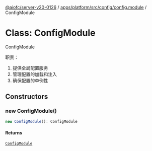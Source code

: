 [@aiofc/server-v20-0126](../../../../../../index.md) / [apps/platform/src/config/config.module](../index.md) / ConfigModule

# Class: ConfigModule

ConfigModule

职责：
1. 提供全局配置服务
2. 管理配置的加载和注入
3. 确保配置的单例性

## Constructors

### new ConfigModule()

```ts
new ConfigModule(): ConfigModule
```

#### Returns

[`ConfigModule`](ConfigModule.md)
